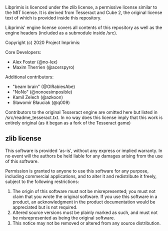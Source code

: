 
Libprimis is licenced under the zlib license, a permissive license similar to the
MIT license. It is derived from Tesseract and Cube 2, the original license text of
which is provided inside this repository.

Libprimis' engine license covers all contents of this repository as well as the
engine headers (included as a submodule inside /src).

Copyright (c) 2020 Project Imprimis:

Core Developers:

* Alex Foster (@no-lex)
* Maxim Therrien (@acerspyro)

Additional contributors:

* "beam brain" (@OlRabiesAbe)
* "NoNo" (@nonoesimposible)
* Kamil Zelech (@azkoon)
* Sławomir Błauciak (@q009)

Contributors to the original Tesseract engine are omitted here but listed in
/src/readme_tesseract.txt. In no way does this license imply that this work is
entirely original (as it began as a fork of the Tesseract game)

zlib license
--------------------------------------------------------------------------------

  This software is provided 'as-is', without any express or implied
  warranty.  In no event will the authors be held liable for any damages
  arising from the use of this software.

  Permission is granted to anyone to use this software for any purpose,
  including commercial applications, and to alter it and redistribute it
  freely, subject to the following restrictions:

  1. The origin of this software must not be misrepresented; you must not
     claim that you wrote the original software. If you use this software
     in a product, an acknowledgment in the product documentation would be
     appreciated but is not required.
  2. Altered source versions must be plainly marked as such, and must not be
     misrepresented as being the original software.
  3. This notice may not be removed or altered from any source distribution.
